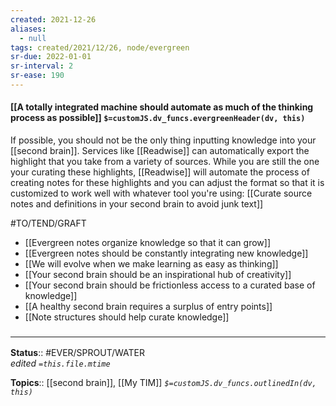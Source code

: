 ```yaml
---
created: 2021-12-26 
aliases:
  - null
tags: created/2021/12/26, node/evergreen
sr-due: 2022-01-01
sr-interval: 2
sr-ease: 190
---
```


#### [[A totally integrated machine should automate as much of the thinking process as possible]] `$=customJS.dv_funcs.evergreenHeader(dv, this)`

If possible, you should not be the only thing inputting knowledge into your [[second brain]]. Services like [[Readwise]] can automatically export the highlight that you take from a variety of sources. While you are still the one your curating these highlights, [[Readwise]] will automate the process of creating notes for these highlights and you can adjust the format so that it is customized to work well with whatever tool you're using: [[Curate source notes and definitions in your second brain to avoid junk text]]

#TO/TEND/GRAFT 
- [[Evergreen notes organize knowledge so that it can grow]]
- [[Evergreen notes should be constantly integrating new knowledge]]
- [[We will evolve when we make learning as easy as thinking]]
- [[Your second brain should be an inspirational hub of creativity]]
- [[Your second brain should be frictionless access to a curated base of knowledge]]
- [[A healthy second brain requires a surplus of entry points]]
- [[Note structures should help curate knowledge]]

### <hr class="footnote"/>

**Status**:: #EVER/SPROUT/WATER  
*edited `=this.file.mtime`*

**Topics**:: [[second brain]], [[My TIM]]
*`$=customJS.dv_funcs.outlinedIn(dv, this)`*


